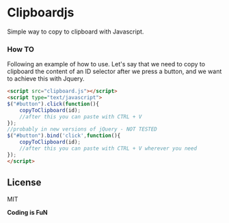 # Clipboardjs
Simple way to copy to clipboard with Javascript. 
### How TO
Following an example of how to use.
Let's say that we need to copy to clipboard the content of an ID selector after
we press a button, and we want to achieve this with Jquery.

```html
<script src="clipboard.js"></script>
<script type="text/javascript">
$("#button").click(function(){
    copyToClipboard(id);
    //after this you can paste with CTRL + V
});
//probably in new versions of jQuery - NOT TESTED
$("#button").bind('click',function(){
    copyToClipboard(id);
    //after this you can paste with CTRL + V wherever you need
});
</script>
```

License
----
MIT

**Coding is FuN**


